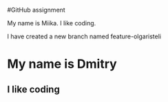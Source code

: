 #GitHub assignment

My name is Miika.
I like coding.

I have created a new branch named feature-olgaristeli

# My name is Dmitry

## I like coding
